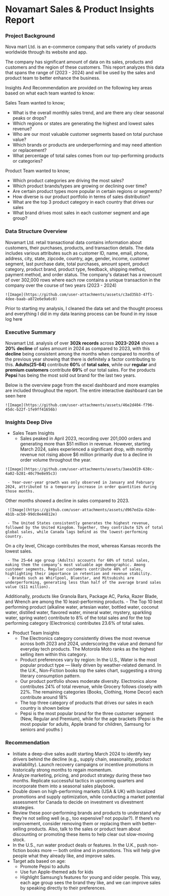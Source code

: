 # Novamart Sales & Product Insights Report
### Project Background
Nova mart Ltd. is an e-commerce company that sells variety of products worldwide through its website and app.

The company has significant amount of data on its sales, products and customers and the region of these customers. This report analyzes this data that spans the range of (2023 - 2024) and will be used by the sales and product team to better enhance the business.

Insights And Recommendation are provided on the following key areas based on what each team wanted to know:

 Sales Team wanted to know;
  - What is the overall monthly sales trend, and are there any clear seasonal peaks or drops?
  - Which regions or states are generating the highest and lowest sales revenue?
  - Who are our most valuable customer segments based on total purchase value?
  - Which brands or products are underperforming and may need attention or replacement?
  - What percentage of total sales comes from our top-performing products or categories?

 Product Team wanted to know;
  - Which product categories are driving the most sales?
  - Which product brands/types are growing or declining over time?
  - Are certain product types more popular in certain regions or segments?
  - How diverse is our product portfolio in terms of sales distribution?
  - What are the top 3 product category in each country that drives our sales
  - What brand drives most sales in each customer segment and age group? 

### Data Structure Overview
  Novamart Ltd. retail transactional data contains information about customers, their purchases, products, and transaction details. The data includes various attributes such as customer ID, name, email, phone, address, city, state, zipcode, country, age, gender, income, customer segment, last purchase date, total purchases, amount spent, product category, product brand, product type, feedback, shipping method, payment method, and order status.
  The company's dataset has a rowcount of over 302,000 rows where each row contains a unique transaction in the company over the course of two years (2023 - 2024)

    ![Image](https://github.com/user-attachments/assets/c3ad35b3-47f1-4dee-baab-a872e6e9a6c0)

Prior to starting my analysis, I cleaned the data set and the thought process and everything I did in my data leaning process can be found in my issue log here

###   Executive Summary
Novamart Ltd. analysis of over **302k records** across **2023-2024** shows a **20%** **decline** of sales amount in 2024 as compared to 2023, with this **decline** being consistent among the months when compared to months of the previous year showing that there is definitely a factor contributing to this. **Adults(25-64)** contribute **60%** of **total sales**, while our **regular** and **premium customers** contribute **69%** of our total sales.
    For the products **Pepsi** has being the most sold out brand for the last two years. 

Below is the overview page from the excel dashboard and more examples are included throughout the report. The entire interactive dashboard can be seen here

    ![Image](https://github.com/user-attachments/assets/46e2d404-f796-45dc-b22f-1fe9ff41656b) 

###   Insights Deep Dive
   - Sales Team Insights 
     - Sales peaked in April 2023, recording over 201,000 orders and generating more than $51 million in revenue.
However, starting March 2024, sales experienced a significant drop, with monthly revenue not rising above $6 million primarily due to a decline in order volume throughout the year.

    ![Image](https://github.com/user-attachments/assets/3aea3d19-638c-4a02-b281-40c79e8e95c3)
     
     - Year-over-year growth was only observed in January and February 2024, attributed to a temporary increase in order quantities during those months.
Other months showed a decline in sales compared to 2023.

     ![Image](https://github.com/user-attachments/assets/d967ed2a-62de-4b1b-acb0-99dc0e44812e)

     - The United States consistently generates the highest revenue, followed by the United Kingdom. Together, they contribute 52% of total global sales, while Canada lags behind as the lowest-performing country.
On a city level, Chicago contributes the most, whereas Kansas records the lowest sales.



     - The 25–64 age group (Adults) accounts for 60% of total sales, making them the company’s most valuable age demographic. Among customer segments, Regular customers contribute 48% of sales, highlighting their importance in retention and revenue stability.
     - Brands such as Whirlpool, Bluestar, and Mitsubishi are underperforming, generating less than half of the average brand sales value ($11 million).
Additionally, products like Granola Bars, Package AC, Parka, Razer Blade, and Wrench are among the 10 least-performing products.
     - The Top 10 best performing product (alkaline water, artesian water, bottled water, coconut water, distilled water, flavored water, mineral water, mystery, sparkling water, spring water) contribute to 8% of the total sales and for the top performing category (Electronics) contributes 23.6% of total sales.
   - Product Team Insights
     - The Electronics category consistently drives the most revenue across both 2023 and 2024, underscoring the value and demand for everyday tech products.
The Motorola Moto ranks as the highest selling item within this category.
     - Product preferences vary by region:
In the U.S., Water is the most popular product type — likely driven by weather-related demand.
In the U.K., Non-Fiction books top the sales chart, suggesting a strong literary consumption pattern.
     - Our product portfolio shows moderate diversity. Electronics alone contributes 24% of total revenue, while Grocery follows closely with 22%. The remaining categories (Books, Clothing, Home Decor) each contribute around 18%
     - The top three category of products that drives our sales in each country is shown below
     - Pepsi is the most popular brand for the three customer segment (New, Regular and Premium), while for the age brackets (Pepsi is the most popular for adults, Apple brand for children, Samsung for seniors and youths )

### Recommendation
   - Initiate a deep-dive sales audit starting March 2024 to identify key drivers behind the decline (e.g., supply chain, seasonality, product availability).
Launch recovery campaigns or incentive promotions in historically strong months to regain momentum.
   - Analyze marketing, pricing, and product strategy during these two months. Replicate successful tactics in upcoming quarters and incorporate them into a seasonal sales playbook.
   - Double down on high-performing markets (USA & UK) with localized promotions and supply optimization, while conducting a market potential assessment for Canada to decide on investment vs divestment strategies.
   - Review these poor-performing brands and products to understand why they’re not selling well (e.g., too expensive? not popular?). If there’s no improvement, consider removing them or replacing them with better-selling products. Also, talk to the sales or product team about discounting or promoting these items to help clear out slow-moving stock.
   - In the U.S., run water product deals or features. In the U.K., push non-fiction books more — both online and in promotions. This will help give people what they already like, and improve sales.
   - Target ads based on age:
     - Promote Pepsi to adults
     - Use fun Apple-themed ads for kids
     - Highlight Samsung’s features for young and older people. This way, each age group sees the brand they like, and we can improve sales by speaking directly to their preferences.

          



          

 
